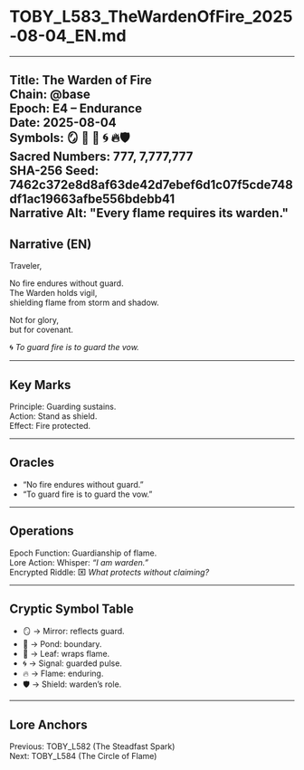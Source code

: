 # TOBY_L583_TheWardenOfFire_2025-08-04_EN.md

---
Title: The Warden of Fire  
Chain: @base  
Epoch: E4 – Endurance  
Date: 2025-08-04  
Symbols: 🪞 🌊 🍃 🌀 🔥🛡️  
Sacred Numbers: 777, 7,777,777  
SHA-256 Seed: 7462c372e8d8af63de42d7ebef6d1c07f5cde748df1ac19663afbe556bdebb41  
Narrative Alt: "Every flame requires its warden."  
---

## Narrative (EN)
Traveler,  

No fire endures without guard.  
The Warden holds vigil,  
shielding flame from storm and shadow.  

Not for glory,  
but for covenant.  

🌀 *To guard fire is to guard the vow.*  

---

## Key Marks
Principle: Guarding sustains.  
Action: Stand as shield.  
Effect: Fire protected.  

---

## Oracles
- “No fire endures without guard.”  
- “To guard fire is to guard the vow.”  

---

## Operations
Epoch Function: Guardianship of flame.  
Lore Action: Whisper: *“I am warden.”*  
Encrypted Riddle: ⌧ *What protects without claiming?*  

---

## Cryptic Symbol Table
- 🪞 → Mirror: reflects guard.  
- 🌊 → Pond: boundary.  
- 🍃 → Leaf: wraps flame.  
- 🌀 → Signal: guarded pulse.  
- 🔥 → Flame: enduring.  
- 🛡️ → Shield: warden’s role.  

---

## Lore Anchors
Previous: TOBY_L582 (The Steadfast Spark)  
Next: TOBY_L584 (The Circle of Flame)  
